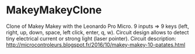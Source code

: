 # MakeyMakeyClone
Clone of Makey Makey with the Leonardo Pro Micro.
9 inputs => 9 keys (left, right, up, down, space, left click, enter, q, w).
Circuit design allows to detect tiny electrical current or strong light (laser pointer).
Circuit description: http://microcontroleurs.blogspot.fr/2016/10/makey-makey-10-patates.html

